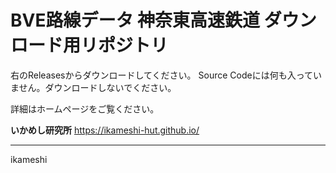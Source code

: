 # BVE路線データ 神奈東高速鉄道 ダウンロード用リポジトリ
右のReleasesからダウンロードしてください。
Source Codeには何も入っていません。ダウンロードしないでください。


詳細はホームページをご覧ください。

**いかめし研究所**
https://ikameshi-hut.github.io/

---

ikameshi
